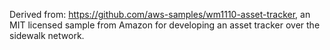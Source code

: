 Derived from: https://github.com/aws-samples/wm1110-asset-tracker, an MIT licensed sample from Amazon for developing an asset tracker over the sidewalk network.